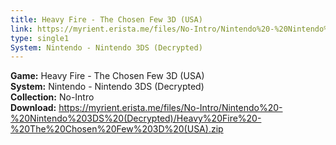 ```yaml
---
title: Heavy Fire - The Chosen Few 3D (USA)
link: https://myrient.erista.me/files/No-Intro/Nintendo%20-%20Nintendo%203DS%20(Decrypted)/Heavy%20Fire%20-%20The%20Chosen%20Few%203D%20(USA).zip
type: single1
System: Nintendo - Nintendo 3DS (Decrypted)
---
```

<b>Game:</b> Heavy Fire - The Chosen Few 3D (USA)<br>
<b>System:</b> Nintendo - Nintendo 3DS (Decrypted)<br>
<b>Collection:</b> No-Intro<br>
<b>Download:</b> https://myrient.erista.me/files/No-Intro/Nintendo%20-%20Nintendo%203DS%20(Decrypted)/Heavy%20Fire%20-%20The%20Chosen%20Few%203D%20(USA).zip